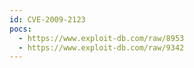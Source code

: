 ```yaml
---
id: CVE-2009-2123
pocs:
  - https://www.exploit-db.com/raw/8953
  - https://www.exploit-db.com/raw/9342
---
```

